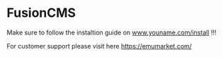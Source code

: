FusionCMS
=========
Make sure to follow the instaltion guide on www.youname.com/install !!!

For customer support please visit here https://emumarket.com/
